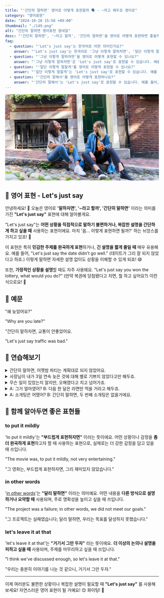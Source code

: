 ```yaml
---
title: "'간단히 말하면' 영어로 어떻게 표현할까 🗣️ - ~라고 해두죠 영어로"
category: "영어표현"
date: "2024-10-28 15:58 +09:00"
thumbnail: "./149.png"
alt: "간단히 말하면 영어표현 썸네일"
desc: "'간단히 말하면', '~라고 할까', '간단히 말하면'을 영어로 어떻게 표현하면 좋을까요? '음... 교통이 좀 안 좋았다고 하죠.', '그냥... 재시험을 봐야 할 것 같다고 하죠.' 등을 영어로 표현하는 법을 배워봅시다. 다양한 예문을 통해서 연습하고 본인의 표현으로 만들어 보세요."
faq:
  - question: "'Let's just say'는 한국어로 어떤 의미인가요?"
    answer: "'Let's just say'는 한국어로 '그냥 이렇게 말하자면', '일단 이렇게 말할게', '간단히 말해서' 등의 의미로 사용됩니다. 주로 어떤 상황이나 의견을 간단하게 요약하거나 설명할 때 사용됩니다."
  - question: "'그냥 이렇게 말하자면'을 영어로 어떻게 표현할 수 있나요?"
    answer: "'그냥 이렇게 말하자면'은 'Let's just say'로 표현할 수 있습니다. 예를 들어, '그는 일에 대한 열정이 많아. 그냥 이렇게 말하자면, 그는 정말 헌신적이야'는 'He has a lot of passion for his work. Let's just say he's really dedicated'로 말할 수 있습니다."
  - question: "'일단 이렇게 말할게'를 영어로 어떻게 표현할 수 있나요?"
    answer: "'일단 이렇게 말할게'는 'Let's just say'로 표현할 수 있습니다. 예를 들어, '그녀의 요리는 정말 맛있어. 일단 이렇게 말할게, 다시 먹고 싶어'는 'Her cooking is really delicious. Let's just say I want to eat it again'로 표현할 수 있습니다."
  - question: "'간단히 말해서'를 영어로 어떻게 표현하나요?"
    answer: "'간단히 말해서'는 'Let's just say'로 표현할 수 있습니다. 예를 들어, '그 프로젝트는 어려웠어. 간단히 말해서, 우리는 실패했어'는 'The project was difficult. Let's just say we failed'로 말할 수 있습니다."
---
```


![길 바닥에서 얘기를 나누고 있는 두 여성, 맥주를 마시고 있다.](./149-1.jpg)

## 🌟 영어 표현 - Let's just say

안녕하세요! 👋 오늘은 영어로 **'말하자면', '~라고 할까', '간단히 말하면'** 이라는 의미를 가진 **"Let's just say"** 표현에 대해 알아볼게요.

"Let's just say"는 **어떤 상황을 직접적으로 말하기 불편하거나, 복잡한 설명을 간단하게 하고 싶을 때** 사용하는 표현이에요. 마치 '음... 이렇게 표현하면 될까?' 하는 뉘앙스를 가지고 있죠! 🤔

이 표현은 특히 **민감한 주제를 완곡하게 표현**하거나, **긴 설명을 짧게 줄일 때** 매우 유용해요. 예를 들어, "Let's just say the date didn't go well." (데이트가 그리 잘 되지 않았다고 하죠.) 이렇게 말하면 자세한 설명 없이도 상황을 이해할 수 있게 되죠! 😅

또한, **가정적인 상황을 설명**할 때도 자주 사용돼요. "Let's just say you won the lottery, what would you do?" (만약 복권에 당첨됐다고 치면, 뭘 하고 싶어요?) 이런 식으로요! 💭

<div 
  data-inline-banner="🎉 새해에는 스픽 AI와 함께 영어 공부하자" 
  data-inline-banner-subtext="설날 특별 할인으로 최대 70% 할인! (~2/3)" 
  data-inline-banner-link="https://app.usespeak.com/kr-ko/sale/kr-affiliate-special/?ref=engple-inline"
  data-inline-banner-caption="해당 링크를 통해 구매시 일정액의 수수료를 지급받습니다.">
</div>

## 📖 예문

"왜 늦었어요?"

"Why are you late?"

"간단히 말하자면, 교통이 안좋았어요.

"Let's just say traffic was bad."

## 💬 연습해보기

<details>
<summary>간단히 말하면, 어젯밤 파티는 계획대로 되지 않았어요.</summary>
<span>Let's just say things didn't go as planned at the party last night.</span>
</details>

<details>
<summary>사장님이 내가 3일 연속 늦은 것에 대해 별로 기쁘지 않았다고만 해두죠.</summary>
<span>Let's just say my boss wasn't too happy about me showing up late three days <a href="/blog/in-english/195.in-a-row/">in a row</a>.</span>
</details>

<details>
<summary>무슨 일이 있었는지 알지만, 오해였다고 치고 넘어가죠.</summary>
<span>I know what really happened, but let's just say it was a misunderstanding and move on.</span>
</details>

<details>
<summary>A: 그거 얼마였어? B: 다음 한 달은 라면만 먹을 거라고 해두죠.</summary>
<span>A: How much did that cost you? B: Let's just say I'll be eating ramen for the next month.</span>
</details>

<details>
<summary>A: 소개팅은 어땠어? B: 간단히 말하면, 두 번째 소개팅은 없을거에요.</summary>
<span>A: How was the blind date? B: Let's just say there won't be a second one.</span>
</details>

## 🤝 함께 알아두면 좋은 표현들

### to put it mildly

'to put it mildly'는 **"부드럽게 표현하자면"** 이라는 뜻이에요. 어떤 상황이나 감정을 **좀 더 완곡하게 표현**하고자 할 때 사용하는 표현으로, 실제로는 더 강한 감정을 담고 있을 때 쓰입니다.

"The movie was, to put it mildly, not very entertaining."

"그 영화는, 부드럽게 표현하자면, 그리 재미있지 않았습니다."

### in other words

'[in other words](/blog/in-english/200.in-other-words/)'는 **"달리 말하면"** 이라는 의미예요. 어떤 내용을 **다른 방식으로 설명하거나 요약할 때** 사용되며, 주로 명확성을 높이고 싶을 때 쓰입니다.

"The project was a failure; in other words, we did not meet our goals."

"그 프로젝트는 실패였습니다; 달리 말하면, 우리는 목표를 달성하지 못했습니다."

### let's leave it at that

'let's leave it at that'는 **"거기서 그만 두자"** 라는 뜻이에요. **더 이상의 논의나 설명을 피하고 싶을 때** 사용되며, 주제를 마무리하고 싶을 때 쓰입니다.

"I think we've discussed enough, so let's leave it at that."

"우리는 충분히 이야기를 나눈 것 같으니, 거기서 그만 두자."

---

이제 여러분도 불편한 상황이나 복잡한 설명이 필요할 때 **"Let's just say"** 를 사용해보세요! 자연스러운 영어 표현이 될 거예요! 😊 화이팅! 💪
